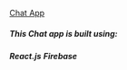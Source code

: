 [Chat App](https://vchattingapp.netlify.app)

##### This Chat app is built using: 
***React.js*** 
***Firebase***

